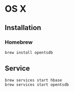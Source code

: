 # OS X

## Installation

### Homebrew

```sh
brew install opentsdb
```

## Service

```sh
brew services start hbase
brew services start opentsdb
```
